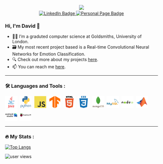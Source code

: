 <div id="header" align="center">
  <img src="https://media.giphy.com/media/5eLDrEaRGHegx2FeF2/giphy.gif" width="150"/>
</div>

<div id="badges" align="center">
  <a href="https://www.linkedin.com/in/d-cardoso/">
    <img src="https://img.shields.io/badge/LinkedIn-blue?style=for-the-badge&logo=linkedin&logoColor=white" alt="LinkedIn Badge"/>
  </a>
  <a href="https://davidcardoso.notion.site/">
    <img src="https://img.shields.io/badge/Personal_Page-important?logo=notion&logoColor=white&style=for-the-badge" alt="Personal Page Badge"/>
  </a>
</div>




### Hi, I'm David 👋

- 👨‍🎓 I’m a graduted computer science at Goldsmiths, University of London. 
- 🗃️  My most recent project based is a Real-time Convolutional Neural Networks for Emotion Classification. 
- 🔍 Check out more about my projects <a href="https://davidcardoso.notion.site/">here</a>.
- 📫 You can reach me <a href = "mailto: dosodrac@pm.me">here</a>.

---

### :hammer_and_wrench: Languages and Tools :
<div>
  <img src="https://github.com/devicons/devicon/blob/master/icons/java/java-original-wordmark.svg" title="Java" alt="Java" width="40" height="40"/>&nbsp;
  <img src="https://github.com/devicons/devicon/blob/master/icons/python/python-original-wordmark.svg" title="Python" alt="Python" width="40" height="40"/>&nbsp;
  <img src="https://github.com/devicons/devicon/blob/master/icons/javascript/javascript-original.svg" title="JavaScript" alt="JavaScript" width="40" height="40"/>&nbsp;
  <img src="https://github.com/devicons/devicon/blob/master/icons/tensorflow/tensorflow-original.svg" title="TensorFlow" alt="TensorFlow" width="40" height="40"/>&nbsp;  
    <img src="https://github.com/devicons/devicon/blob/master/icons/html5/html5-original-wordmark.svg" title="HTML5" alt="HTML" width="40" height="40"/>&nbsp;
  <img src="https://github.com/devicons/devicon/blob/master/icons/css3/css3-plain-wordmark.svg"  title="CSS3" alt="CSS" width="40" height="40"/>&nbsp;
  <img src="https://github.com/devicons/devicon/blob/master/icons/mongodb/mongodb-original-wordmark.svg" title="MongoDB"  alt="MongoDB" width="40" height="40"/>&nbsp;
  <img src="https://github.com/devicons/devicon/blob/master/icons/mysql/mysql-original-wordmark.svg" title="MySQL"  alt="MySQL" width="40" height="40"/>&nbsp;
  <img src="https://github.com/devicons/devicon/blob/master/icons/nodejs/nodejs-original-wordmark.svg" title="NodeJS" alt="NodeJS" width="40" height="40"/>&nbsp;
  <img src="https://github.com/devicons/devicon/blob/master/icons/matlab/matlab-original.svg" title="MATLab" alt="MATLab" width="40" height="40"/>&nbsp;
  <img src="https://github.com/devicons/devicon/blob/master/icons/androidstudio/androidstudio-original-wordmark.svg" title="AndroidStudio" alt="AndroidStudio" width="40" height="40"/>&nbsp;
  <img src="https://github.com/devicons/devicon/blob/master/icons/raspberrypi/raspberrypi-original-wordmark.svg" title="RaspberryPi" alt="RaspberryPi" width="40" height="40"/>&nbsp;
  <!-- <img src="https://github.com/devicons/devicon/blob/master/icons/amazonwebservices/amazonwebservices-plain-wordmark.svg" title="AWS" alt="AWS" width="40" height="40"/>&nbsp;-->
</div>

---
### :fire: My Stats :
[![Top Langs](https://github-readme-stats.vercel.app/api/top-langs/?username=dosodrac&layout=compact&langs_count=10&hide=html)](https://github.com/anuraghazra/github-readme-stats)

<div id="viewscounter">
  <img src="https://komarev.com/ghpvc/?username=dosodrac&style=flat-square&color=blue" alt="user views"/>
</div>
